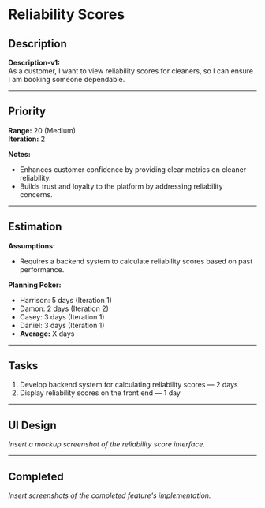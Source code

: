 # Reliability Scores

## Description
**Description-v1:**  
As a customer, I want to view reliability scores for cleaners, so I can ensure I am booking someone dependable.

---

## Priority
**Range:** 20 (Medium)  
**Iteration:** 2  

**Notes:**  
- Enhances customer confidence by providing clear metrics on cleaner reliability.  
- Builds trust and loyalty to the platform by addressing reliability concerns.

---

## Estimation
**Assumptions:**  
- Requires a backend system to calculate reliability scores based on past performance.  

**Planning Poker:**  
- Harrison: 5 days (Iteration 1)  
- Damon: 2 days (Iteration 2)  
- Casey: 3 days (Iteration 1)  
- Daniel: 3 days (Iteration 1)  
- **Average:** X days  

---

## Tasks
1. Develop backend system for calculating reliability scores — 2 days  
2. Display reliability scores on the front end — 1 day  

---

## UI Design
*Insert a mockup screenshot of the reliability score interface.*

---

## Completed
*Insert screenshots of the completed feature's implementation.*
